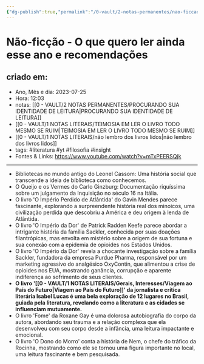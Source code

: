 ```yaml
---
{"dg-publish":true,"permalink":"/0-vault/2-notas-permanentes/nao-ficcao-o-que-quero-ler-ainda-esse-ano-e-recomendacoes/","tags":["permanente","literatura","yt","filosofia","insight"],"dgHomeLink":true,"dgShowLocalGraph":true,"dgShowFileTree":true,"dgEnableSearch":true}
---
```


# Não-ficção - O que quero ler ainda esse ano e recomendações

## criado em: 
-  Ano, Mês e dia: 2023-07-25
- Hora: 12:03
- notas: [[0 - VAULT/2 NOTAS PERMANENTES/PROCURANDO SUA IDENTIDADE DE LEITURA\|PROCURANDO SUA IDENTIDADE DE LEITURA]]
- [[0 - VAULT/1 NOTAS LITERAIS/TEIMOSIA EM LER O LIVRO TODO MESMO SE RUIM\|TEIMOSIA EM LER O LIVRO TODO MESMO SE RUIM]]
- [[0 - VAULT/1 NOTAS LITERAIS/não lembro dos livros lidos\|não lembro dos livros lidos]]
- tags: #literatura #yt #filosofia #insight 
- Fontes & Links:  https://www.youtube.com/watch?v=mTxPEERSQjk
---

-  Bibliotecas no mundo antigo do Leonel Cassom: Uma história social que transcende a ideia de biblioteca como conhecemos.
-  O Queijo e os Vermes do Carlo Ginzburg: Documentação riquíssima sobre um julgamento da Inquisição no século 16 na Itália.
-  O livro 'O Império Perdido de Atlântida' do Gavin Mendes parece fascinante, explorando a surpreendente história real dos minoicos, uma civilização perdida que descobriu a América e deu origem à lenda de Atlântida.
-  O livro 'O Império da Dor' de Patrick Radden Keefe parece abordar a intrigante história da família Sackler, conhecida por suas doações filantrópicas, mas envolta em mistério sobre a origem de sua fortuna e sua conexão com a epidemia de opioides nos Estados Unidos.
-  O livro 'O Império da Dor' revela a chocante investigação sobre a família Sackler, fundadora da empresa Purdue Pharma, responsável por um marketing agressivo do analgésico OxyContin, que alimentou a crise de opioides nos EUA, mostrando ganância, corrupção e aparente indiferença ao sofrimento de seus clientes.
-  **O livro '[[0 - VAULT/1 NOTAS LITERAIS/Gerais, Interesses/Viagem ao País do Futuro\|Viagem ao País do Futuro]]' da jornalista e crítica literária Isabel Lucas é uma bela exploração de 12 lugares no Brasil, guiada pela literatura, revelando como a literatura e as cidades se influenciam mutuamente.**
-  O livro 'Fome' da Roxane Gay é uma dolorosa autobiografia do corpo da autora, abordando seu trauma e a relação complexa que ela desenvolveu com seu corpo desde a infância, uma leitura impactante e emocional.
-  O livro 'O Dono do Morro' conta a história de Nem, o chefe do tráfico da Rocinha, mostrando como ele se tornou uma figura importante no local, uma leitura fascinante e bem pesquisada.